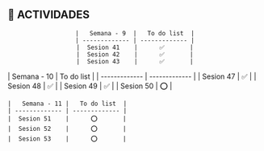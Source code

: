 ## 📌 ACTIVIDADES

<div div style="text-align: center;"> 

    |   Semana - 9  |   To do list  |
    | ------------- | ------------- |
    |  Sesion 41    |      ✅       |
    |  Sesion 42    |      ✅       |
    |  Sesion 43    |      ✅       |
</div>    
    |   Semana - 10 |   To do list  |
    | ------------- | ------------- |
    |  Sesion 47    |      ✅       |
    |  Sesion 48    |      ✅       |
    |  Sesion 49    |      ✅       | 
    |  Sesion 50    |      ⭕       | 

    |   Semana - 11 |   To do list  |
    | ------------- | ------------- |
    |  Sesion 51    |      ⭕       |
    |  Sesion 52    |      ⭕       |
    |  Sesion 53    |      ⭕       | 
